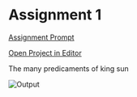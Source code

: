 # Assignment 1

[Assignment Prompt](prompt.md)

[Open Project in Editor](http://pucd2035-e-f15.github.io/class_notes/p5_lab.html?https://raw.githubusercontent.com/didehdro4/assignment_1/master/sketch.js)

The many predicaments of king sun

![Output](output.png)
